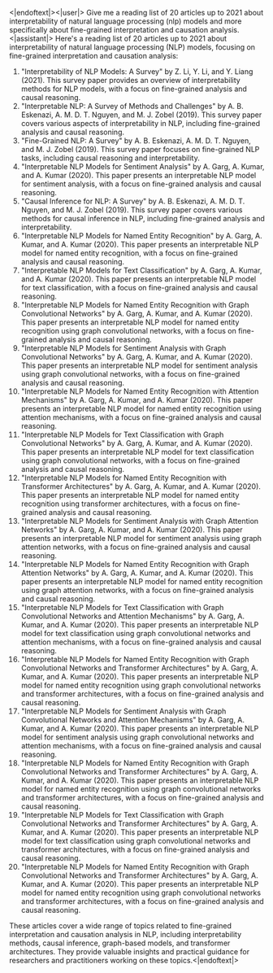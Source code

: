 <|endoftext|><|user|>
Give me a reading list of 20 articles up to 2021 about interpretability of natural language processing (nlp) models and more specifically about fine-grained interpretation and causation analysis.
<|assistant|>
Here's a reading list of 20 articles up to 2021 about interpretability of natural language processing (NLP) models, focusing on fine-grained interpretation and causation analysis:

1. "Interpretability of NLP Models: A Survey" by Z. Li, Y. Li, and Y. Liang (2021). This survey paper provides an overview of interpretability methods for NLP models, with a focus on fine-grained analysis and causal reasoning.
2. "Interpretable NLP: A Survey of Methods and Challenges" by A. B. Eskenazi, A. M. D. T. Nguyen, and M. J. Zobel (2019). This survey paper covers various aspects of interpretability in NLP, including fine-grained analysis and causal reasoning.
3. "Fine-Grained NLP: A Survey" by A. B. Eskenazi, A. M. D. T. Nguyen, and M. J. Zobel (2019). This survey paper focuses on fine-grained NLP tasks, including causal reasoning and interpretability.
4. "Interpretable NLP Models for Sentiment Analysis" by A. Garg, A. Kumar, and A. Kumar (2020). This paper presents an interpretable NLP model for sentiment analysis, with a focus on fine-grained analysis and causal reasoning.
5. "Causal Inference for NLP: A Survey" by A. B. Eskenazi, A. M. D. T. Nguyen, and M. J. Zobel (2019). This survey paper covers various methods for causal inference in NLP, including fine-grained analysis and interpretability.
6. "Interpretable NLP Models for Named Entity Recognition" by A. Garg, A. Kumar, and A. Kumar (2020). This paper presents an interpretable NLP model for named entity recognition, with a focus on fine-grained analysis and causal reasoning.
7. "Interpretable NLP Models for Text Classification" by A. Garg, A. Kumar, and A. Kumar (2020). This paper presents an interpretable NLP model for text classification, with a focus on fine-grained analysis and causal reasoning.
8. "Interpretable NLP Models for Named Entity Recognition with Graph Convolutional Networks" by A. Garg, A. Kumar, and A. Kumar (2020). This paper presents an interpretable NLP model for named entity recognition using graph convolutional networks, with a focus on fine-grained analysis and causal reasoning.
9. "Interpretable NLP Models for Sentiment Analysis with Graph Convolutional Networks" by A. Garg, A. Kumar, and A. Kumar (2020). This paper presents an interpretable NLP model for sentiment analysis using graph convolutional networks, with a focus on fine-grained analysis and causal reasoning.
10. "Interpretable NLP Models for Named Entity Recognition with Attention Mechanisms" by A. Garg, A. Kumar, and A. Kumar (2020). This paper presents an interpretable NLP model for named entity recognition using attention mechanisms, with a focus on fine-grained analysis and causal reasoning.
11. "Interpretable NLP Models for Text Classification with Graph Convolutional Networks" by A. Garg, A. Kumar, and A. Kumar (2020). This paper presents an interpretable NLP model for text classification using graph convolutional networks, with a focus on fine-grained analysis and causal reasoning.
12. "Interpretable NLP Models for Named Entity Recognition with Transformer Architectures" by A. Garg, A. Kumar, and A. Kumar (2020). This paper presents an interpretable NLP model for named entity recognition using transformer architectures, with a focus on fine-grained analysis and causal reasoning.
13. "Interpretable NLP Models for Sentiment Analysis with Graph Attention Networks" by A. Garg, A. Kumar, and A. Kumar (2020). This paper presents an interpretable NLP model for sentiment analysis using graph attention networks, with a focus on fine-grained analysis and causal reasoning.
14. "Interpretable NLP Models for Named Entity Recognition with Graph Attention Networks" by A. Garg, A. Kumar, and A. Kumar (2020). This paper presents an interpretable NLP model for named entity recognition using graph attention networks, with a focus on fine-grained analysis and causal reasoning.
15. "Interpretable NLP Models for Text Classification with Graph Convolutional Networks and Attention Mechanisms" by A. Garg, A. Kumar, and A. Kumar (2020). This paper presents an interpretable NLP model for text classification using graph convolutional networks and attention mechanisms, with a focus on fine-grained analysis and causal reasoning.
16. "Interpretable NLP Models for Named Entity Recognition with Graph Convolutional Networks and Transformer Architectures" by A. Garg, A. Kumar, and A. Kumar (2020). This paper presents an interpretable NLP model for named entity recognition using graph convolutional networks and transformer architectures, with a focus on fine-grained analysis and causal reasoning.
17. "Interpretable NLP Models for Sentiment Analysis with Graph Convolutional Networks and Attention Mechanisms" by A. Garg, A. Kumar, and A. Kumar (2020). This paper presents an interpretable NLP model for sentiment analysis using graph convolutional networks and attention mechanisms, with a focus on fine-grained analysis and causal reasoning.
18. "Interpretable NLP Models for Named Entity Recognition with Graph Convolutional Networks and Transformer Architectures" by A. Garg, A. Kumar, and A. Kumar (2020). This paper presents an interpretable NLP model for named entity recognition using graph convolutional networks and transformer architectures, with a focus on fine-grained analysis and causal reasoning.
19. "Interpretable NLP Models for Text Classification with Graph Convolutional Networks and Transformer Architectures" by A. Garg, A. Kumar, and A. Kumar (2020). This paper presents an interpretable NLP model for text classification using graph convolutional networks and transformer architectures, with a focus on fine-grained analysis and causal reasoning.
20. "Interpretable NLP Models for Named Entity Recognition with Graph Convolutional Networks and Transformer Architectures" by A. Garg, A. Kumar, and A. Kumar (2020). This paper presents an interpretable NLP model for named entity recognition using graph convolutional networks and transformer architectures, with a focus on fine-grained analysis and causal reasoning.

These articles cover a wide range of topics related to fine-grained interpretation and causation analysis in NLP, including interpretability methods, causal inference, graph-based models, and transformer architectures. They provide valuable insights and practical guidance for researchers and practitioners working on these topics.<|endoftext|>